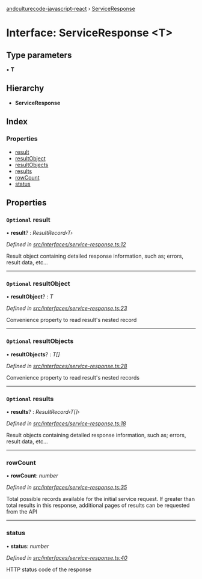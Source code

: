 [andculturecode-javascript-react](../README.md) › [ServiceResponse](serviceresponse.md)

# Interface: ServiceResponse <**T**>

## Type parameters

▪ **T**

## Hierarchy

* **ServiceResponse**

## Index

### Properties

* [result](serviceresponse.md#optional-result)
* [resultObject](serviceresponse.md#optional-resultobject)
* [resultObjects](serviceresponse.md#optional-resultobjects)
* [results](serviceresponse.md#optional-results)
* [rowCount](serviceresponse.md#rowcount)
* [status](serviceresponse.md#status)

## Properties

### `Optional` result

• **result**? : *ResultRecord‹T›*

*Defined in [src/interfaces/service-response.ts:12](https://github.com/AndcultureCode/AndcultureCode.JavaScript.React/blob/a733eed/src/interfaces/service-response.ts#L12)*

Result object containing detailed response information,
such as; errors, result data, etc...

___

### `Optional` resultObject

• **resultObject**? : *T*

*Defined in [src/interfaces/service-response.ts:23](https://github.com/AndcultureCode/AndcultureCode.JavaScript.React/blob/a733eed/src/interfaces/service-response.ts#L23)*

Convenience property to read result's nested record

___

### `Optional` resultObjects

• **resultObjects**? : *T[]*

*Defined in [src/interfaces/service-response.ts:28](https://github.com/AndcultureCode/AndcultureCode.JavaScript.React/blob/a733eed/src/interfaces/service-response.ts#L28)*

Convenience property to read result's nested records

___

### `Optional` results

• **results**? : *ResultRecord‹T[]›*

*Defined in [src/interfaces/service-response.ts:18](https://github.com/AndcultureCode/AndcultureCode.JavaScript.React/blob/a733eed/src/interfaces/service-response.ts#L18)*

Result objects containing detailed response information,
such as; errors, result data, etc...

___

###  rowCount

• **rowCount**: *number*

*Defined in [src/interfaces/service-response.ts:35](https://github.com/AndcultureCode/AndcultureCode.JavaScript.React/blob/a733eed/src/interfaces/service-response.ts#L35)*

Total possible records available for the initial service request. If greater
than total results in this response, additional pages of results can be
requested from the API

___

###  status

• **status**: *number*

*Defined in [src/interfaces/service-response.ts:40](https://github.com/AndcultureCode/AndcultureCode.JavaScript.React/blob/a733eed/src/interfaces/service-response.ts#L40)*

HTTP status code of the response
